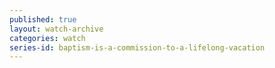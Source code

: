 ```yaml
---
published: true
layout: watch-archive
categories: watch
series-id: baptism-is-a-commission-to-a-lifelong-vacation
---
```

